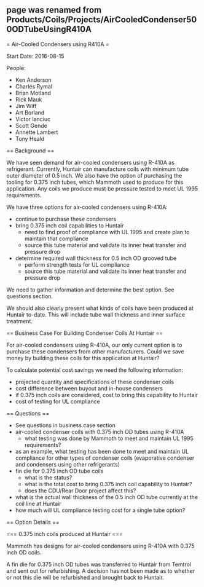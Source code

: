 ## page was renamed from Products/Coils/Projects/AirCooledCondenser500ODTubeUsingR410A
= Air-Cooled Condensers using R410A =

Start Date: 2016-08-15

People:
 * Ken Anderson
 * Charles Rymal
 * Brian Motland
 * Rick Mauk
 * Jim Wiff
 * Art Borland
 * Victor Ianciuc
 * Scott Gende
 * Annette Lambert
 * Tony Heald

== Background ==

We have seen demand for air-cooled condensers using R-410A as refrigerant.
Currently, Huntair can manufacture coils with minimum tube outer diameter of 0.5 inch.
We also have the option of purchasing the tooling for 0.375 inch tubes, which Mammoth used to produce for this application.
Any coils we produce must be pressure tested to meet UL 1995 requirements.

We have three options for air-cooled condensers using R-410A:

 * continue to purchase these condensers
 * bring 0.375 inch coil capabilities to Huntair
   * need to find proof of compliance with UL 1995 and create plan to maintain that compliance
   * source this tube material and validate its inner heat transfer and pressure drop 
 * determine required wall thickness for 0.5 inch OD grooved tube
   * perform strength tests for UL compliance
   * source this tube material and validate its inner heat transfer and pressure drop 

We need to gather information and determine the best option. See questions section.

We should also clearly present what kinds of coils have been produced at Huntair to-date. This will include tube wall thickness and inner surface treatment.

== Business Case For Building Condenser Coils At Huntair ==

For air-cooled condensers using R-410A, our only current option is to purchase these condensers from other manufacturers.
Could we save money by building these coils for this application at Huntair?

To calculate potential cost savings we need the following information:
 * projected quantity and specifications of these condenser coils
 * cost difference between buyout and in-house condensers
 * if 0.375 inch coils are considered, cost to bring this capability to Huntair
 * cost of testing for UL compliance

== Questions ==

 * See questions in business case section
 * air-cooled condenser coils with 0.375 inch OD tubes using R-410A
   * what testing was done by Mammoth to meet and maintain UL 1995 requirements?
 * as an example, what testing has been done to meet and maintain UL compliance for other types of condenser coils (evaporative condenser and condensers using other refrigerants)
 * fin die for 0.375 inch OD tube coils
   * what is the status?
   * what is the total cost to bring 0.375 inch coil capability to Huntair?
   * does the CDU/Rear Door project affect this?
 * what is the actual wall thickness of the 0.5 inch OD tube currently at the coil line at Huntair
 * how much will UL compliance testing cost for a single tube option?

== Option Details ==

=== 0.375 inch coils produced at Huntair ===

Mammoth has designs for air-cooled condensers using R-410A with 0.375 inch OD coils.

A fin die for 0.375 inch OD tubes was transferred to Huntair from Temtrol and sent out for refurbishing.
A decision has not been made as to whether or not this die will be refurbished and brought back to Huntair.
